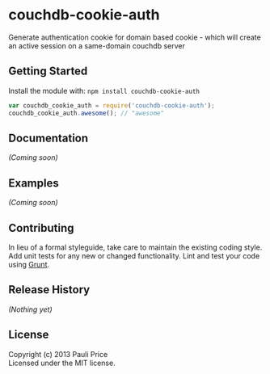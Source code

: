 # couchdb-cookie-auth

Generate authentication cookie for domain based cookie - which will create an active session on a same-domain couchdb server

## Getting Started
Install the module with: `npm install couchdb-cookie-auth`

```javascript
var couchdb_cookie_auth = require('couchdb-cookie-auth');
couchdb_cookie_auth.awesome(); // "awesome"
```

## Documentation
_(Coming soon)_

## Examples
_(Coming soon)_

## Contributing
In lieu of a formal styleguide, take care to maintain the existing coding style. Add unit tests for any new or changed functionality. Lint and test your code using [Grunt](http://gruntjs.com/).

## Release History
_(Nothing yet)_

## License
Copyright (c) 2013 Pauli Price  
Licensed under the MIT license.
